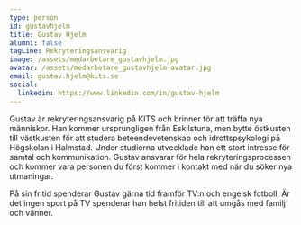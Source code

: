 ```yaml
---
type: person
id: gustavhjelm
title: Gustav Hjelm
alumni: false
tagLine: Rekryteringsansvarig
image: /assets/medarbetare_gustavhjelm.jpg
avatar: /assets/medarbetare_gustavhjelm-avatar.jpg
email: gustav.hjelm@kits.se
social:
  linkedin: https://www.linkedin.com/in/gustav-hjelm
---
```

Gustav är rekryteringsansvarig på KITS och brinner för att träffa nya människor. Han kommer ursprungligen från Eskilstuna, men bytte östkusten till västkusten för att studera beteendevetenskap och idrottspsykologi på Högskolan i Halmstad. Under studierna utvecklade han ett stort intresse för samtal och kommunikation. Gustav ansvarar för hela rekryteringsprocessen och kommer vara personen du först kommer i kontakt med när du söker nya utmaningar.

På sin fritid spenderar Gustav gärna tid framför TV:n och engelsk fotboll. Är det ingen sport på TV spenderar han helst fritiden till att umgås med familj och vänner.